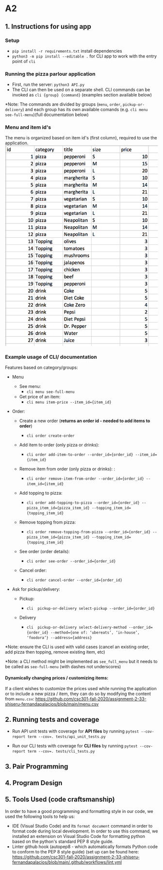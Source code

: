 # A2


## 1. Instructions for using app

### Setup
- `pip install -r requirements.txt` install dependencies
- `python3 -m pip install --editable .` for CLI app to work with the entry point of `cli`


### Running the pizza parlour application

- First, run the server: `python3 API.py`
- The CLI can then be used on a separate shell. CLI commands can be invoked as `cli {group} {command}` (examples section available below)

*Note: The commands are divided by groups (`menu`, `order`, `pickup-or-delivery`) and each group has its own available comands (e.g. `cli menu see-full-menu`)(full documentation below)


### Menu and item id's

The menu is organized based on item id's (first column), required to use the application.
![alt text](various_readme_pictures/menu.png)



### Example usage of CLI/ documentation


Features based on category/groups:

- Menu
  - See  menu: 
    -  `cli menu see-full-menu`
  - Get price of an item:
    - `cli menu item-price --item_id={item_id}`

- Order: 
  - Create a new order (**returns an order id - needed to add items to order**) 
    - `cli order create-order`

  - Add item to order (only pizza or drinks): 
    - `cli order add-item-to-order --order_id={order_id} --item_id={item_id}`

  - Remove item from order  (only pizza or drinks): : 
     - `cli order remove-item-from-order --order_id={order_id} --item_id={item_id}`

  - Add topping to pizza: 
    - `cli order add-topping-to-pizza --order_id={order_id} --pizza_item_id={pizza_item_id} --topping_item_id={topping_item_id}`

  - Remove topping from pizza: 
    - `cli order remove-topping-from-pizza --order_id={order_id} --pizza_item_id={pizza_item_id} --topping_item_id={topping_item_id}`

  - See order (order details): 
    - `cli order see-order --order_id={order_id}`

  - Cancel order: 
    - `cli order cancel-order --order_id={order_id}`

- Ask for pickup/delivery:
    - Pickup:
      - `cli  pickup-or-delivery select-pickup --order_id={order_id}`

    - Delivery
      -  `cli  pickup-or-delivery select-delivery-method --order_id={order_id} --method={one of: ‘ubereats’, ‘in-house’, ‘foodora’} --address={address}`


*Note: ensure the CLI is used with valid cases (cancel an existing order, add pizza then topping, remove existing item, etc)


*Note: a CLI method might be implemented as `see_full_menu` but it needs to be called as `see-full-menu` (with dashes not underscores) 



#### Dynamically changing prices / customizing items:
If a client wishes to customize the prices used while running the application or to include a new pizza / item, they can do so by modifying the content from `menu.csv`: https://github.com/csc301-fall-2020/assignment-2-33-shiseru-fernandapalacios/blob/main/menu.csv



## 2. Running tests and coverage

- Run API unit tests with coverage for **API files** by running `pytest --cov-report term --cov=. tests/api_unit_tests.py`

- Run our CLI tests with coverage for **CLI files** by running `pytest --cov-report term --cov=. tests/cli_tests.py`


## 3. Pair Programming

## 4. Program Design

## 5. Tools Used (code craftsmanship)

In order to have a good programming and formatting style in our code, we used the following tools to help us:
- IDE (Visual Studio Code) and its `format document` command in order to format code during local development. In order to use this command, we installed an extension on Visual Studio Code for formatting python based on the python's standard PEP 8 style guide.
- Linter github hook (autopep8 - which automatically formats Python code to conform to the PEP 8 style guide) (set up can be found here: https://github.com/csc301-fall-2020/assignment-2-33-shiseru-fernandapalacios/blob/main/.github/workflows/lint.yml


